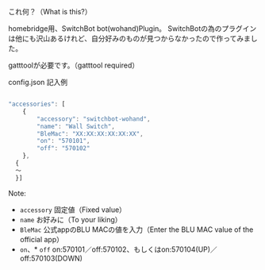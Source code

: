 これ何？（What is this?）

homebridge用、SwitchBot bot(wohand)Plugin。
SwitchBotの為のプラグインは他にも沢山あるけれど、自分好みのものが見つからなかったので作ってみました。

gatttoolが必要です。（gatttool required）

config.json 記入例
```js

"accessories": [
    {
        "accessory": "switchbot-wohand",
        "name": "Wall Switch",
        "BleMac": "XX:XX:XX:XX:XX:XX",
        "on": "570101",
        "off": "570102"
    },
  {
  ～
  }]
```

Note:
* `accessory` 固定値（Fixed value）
* `name` お好みに（To your liking）
* `BleMac` 公式appのBLU MACの値を入力（Enter the BLU MAC value of the official app）
* `on`、* `off` on:570101／off:570102、もしくはon:570104(UP)／off:570103(DOWN)
